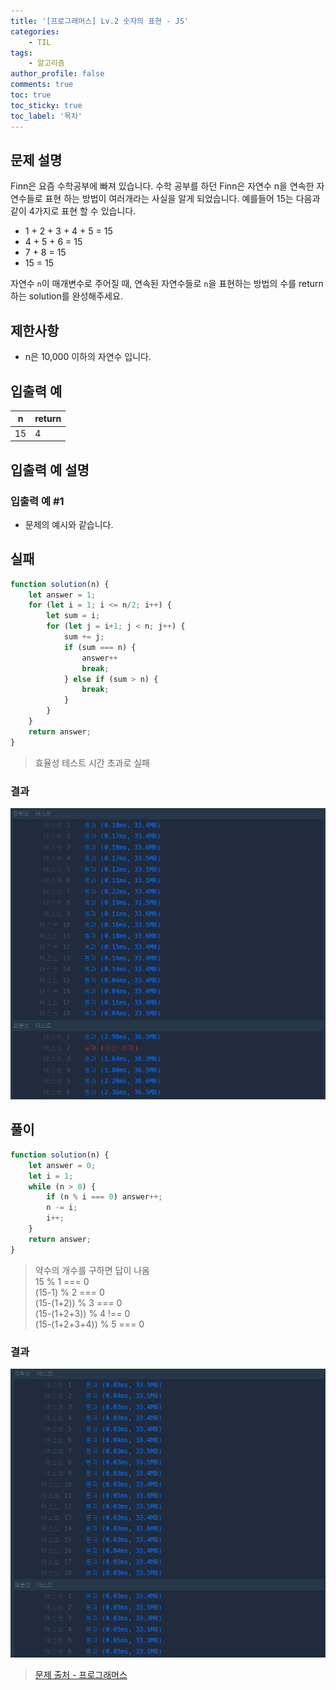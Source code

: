 ```yaml
---
title: '[프로그래머스] Lv.2 숫자의 표현 - JS'
categories:
    - TIL
tags:
    - 알고리즘
author_profile: false
comments: true
toc: true
toc_sticky: true
toc_label: '목차'
---
```


## 문제 설명
Finn은 요즘 수학공부에 빠져 있습니다. 수학 공부를 하던 Finn은 자연수 n을 연속한 자연수들로 표현 하는 방법이 여러개라는 사실을 알게 되었습니다. 예를들어 15는 다음과 같이 4가지로 표현 할 수 있습니다.

* 1 + 2 + 3 + 4 + 5 = 15
* 4 + 5 + 6 = 15
* 7 + 8 = 15
* 15 = 15

자연수 `n`이 매개변수로 주어질 때, 연속된 자연수들로 `n`을 표현하는 방법의 수를 return하는 solution를 완성해주세요.

## 제한사항
* n은 10,000 이하의 자연수 입니다.

## 입출력 예

| n  	| return 	|
|----	|--------	|
| 15 	| 4      	|

## 입출력 예 설명
### 입출력 예 #1
* 문제의 예시와 같습니다.

## 실패
```javascript
function solution(n) {
    let answer = 1;
    for (let i = 1; i <= n/2; i++) {
        let sum = i;
        for (let j = i+1; j < n; j++) {
            sum += j;
            if (sum === n) {
                answer++
                break;
            } else if (sum > n) {
                break;
            }
        }
    }
    return answer;
}
```
> 효율성 테스트 시간 초과로 실패

### 결과
![result1](/assets/images/2023/10/02/algorithm-83-result1.png)

## 풀이
```javascript
function solution(n) {
    let answer = 0;
    let i = 1;
    while (n > 0) {
        if (n % i === 0) answer++;
        n -= i;
        i++;
    }
    return answer;
}
```
> 약수의 개수를 구하면 답이 나옴  
> 15 % 1 === 0  
> (15-1) % 2 === 0    
> (15-(1+2)) % 3 === 0    
> (15-(1+2+3)) % 4 !== 0  
> (15-(1+2+3+4)) % 5 === 0  

### 결과
![result2](/assets/images/2023/10/02/algorithm-83-result2.png)

>[문제 출처 - 프로그래머스](https://school.programmers.co.kr/learn/courses/30/lessons/12924)